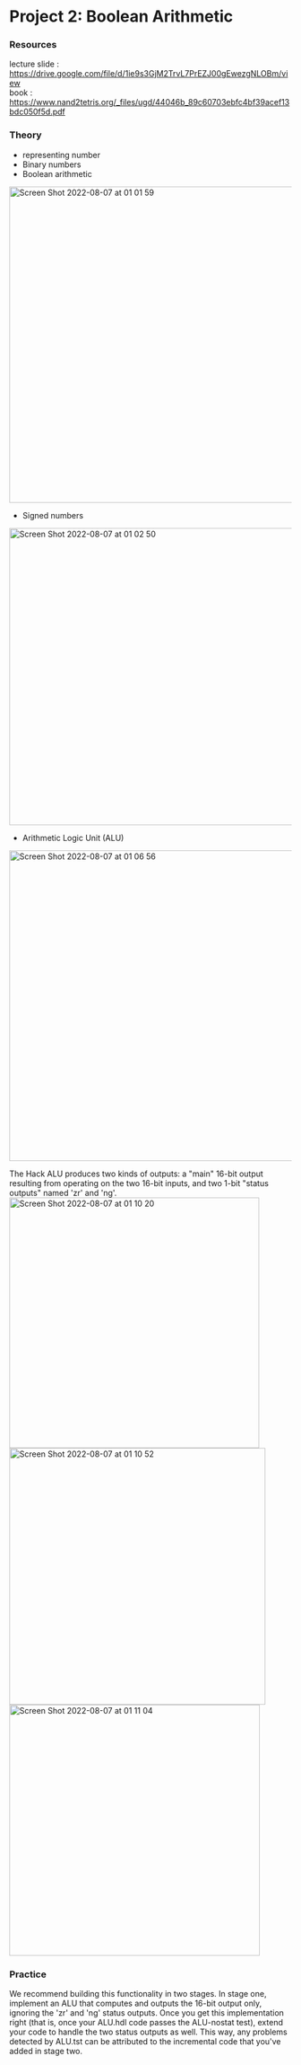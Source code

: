 # Project 2: Boolean Arithmetic

### Resources
lecture slide : https://drive.google.com/file/d/1ie9s3GjM2TrvL7PrEZJ00gEwezgNLOBm/view   
book : https://www.nand2tetris.org/_files/ugd/44046b_89c60703ebfc4bf39acef13bdc050f5d.pdf

### Theory
* representing number
* Binary numbers
* Boolean arithmetic
<img width="563" alt="Screen Shot 2022-08-07 at 01 01 59" src="https://user-images.githubusercontent.com/40763359/183268515-abb4e67d-c430-4357-a99f-b528eff2a8f7.png">

* Signed numbers
<img width="529" alt="Screen Shot 2022-08-07 at 01 02 50" src="https://user-images.githubusercontent.com/40763359/183268524-84b60a66-d3e5-4489-8267-aa3fbe4de0e4.png">

* Arithmetic Logic Unit (ALU)
<img width="553" alt="Screen Shot 2022-08-07 at 01 06 56" src="https://user-images.githubusercontent.com/40763359/183268584-8560eff2-afb3-4296-b584-f00b0beec450.png">


The Hack ALU produces two kinds of outputs: a "main" 16-bit output resulting from operating on the two 16-bit inputs,
and two 1-bit "status outputs" named 'zr' and 'ng'. 
<img width="446" alt="Screen Shot 2022-08-07 at 01 10 20" src="https://user-images.githubusercontent.com/40763359/183268694-874782a9-e983-423f-9f3f-a08093ceffc8.png">
<img width="457" alt="Screen Shot 2022-08-07 at 01 10 52" src="https://user-images.githubusercontent.com/40763359/183268695-95d46886-d157-458b-b2d5-2b3de405a223.png">
<img width="447" alt="Screen Shot 2022-08-07 at 01 11 04" src="https://user-images.githubusercontent.com/40763359/183268696-87eadac4-7d03-46dc-95b9-66bc7a29a3fc.png">

### Practice
We recommend building this functionality in two stages. 
In stage one, implement an ALU that computes and outputs the 16-bit output only, ignoring the 'zr' and 'ng' status outputs. 
Once you get this implementation right (that is, once your ALU.hdl code passes the ALU-nostat test), extend your code to handle 
the two status outputs as well. This way, any problems detected by ALU.tst can be attributed to the incremental code that you've added in stage two.

